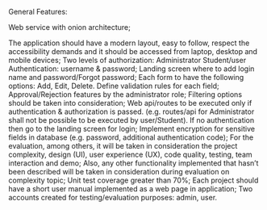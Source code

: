 General Features:

Web service with onion architecture;

The application should have a modern layout, easy to follow, respect the accessibility demands and it should be accessed from laptop, desktop and mobile devices;
Two levels of authorization:
Administrator
Student/user
Authentication: username & password;
Landing screen where to add login name and password/Forgot password;
Each form to have the following options: Add, Edit, Delete. Define validation rules for each field;
Approval/Rejection features by the administrator role;
Filtering options should be taken into consideration;
Web api/routes to be executed only if authentication & authorization is passed. (e.g. routes/api for Administrator shall not be possible to be executed by user/Student). If no authentication then go to the landing screen for login;
Implement encryption for sensitive fields in database (e.g. password, additional authentication code);
For the evaluation, among others, it will be taken in consideration the project complexity, design (UI), user experience (UX), code quality, testing, team interaction and demo;
Also, any other functionality implemented that hasn’t been described will be taken in consideration during evaluation on complexity topic;
Unit test coverage greater than 70%;
Each project should have a short user manual implemented as a web page in application;
Two accounts created for testing/evaluation purposes: admin, user.
